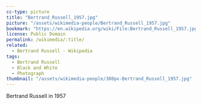 ```yaml
---
cc-type: picture
title: "Bertrand_Russell_1957.jpg"
picture: "/assets/wikimedia-people/Bertrand_Russell_1957.jpg"
bookmark: "https://en.wikipedia.org/wiki/File:Bertrand_Russell_1957.jpg"
license: Public Domain
permalink: /wikimedia/:title/
related:
  - Bertrand Russell - Wikipedia
tags:
  - Bertrand Russell
  - Black and White
  - Photograph
thumbnail: "/assets/wikimedia-people/380px-Bertrand_Russell_1957.jpg"
---
```

Bertrand Russell in 1957